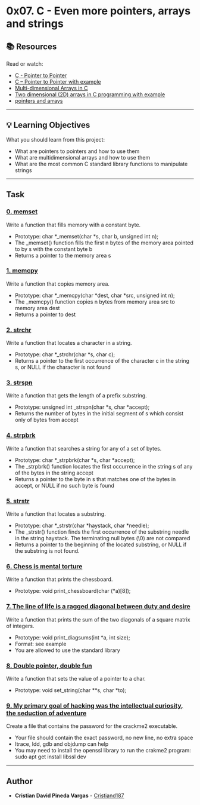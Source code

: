 # 0x07. C - Even more pointers, arrays and strings

## :books: Resources
Read or watch:
* [C - Pointer to Pointer](https://intranet.hbtn.io/rltoken/97ic1ots5Y44UW4c5HBtRQ)
* [C – Pointer to Pointer with example](https://intranet.hbtn.io/rltoken/SLQf1I04zyLrA0OYFgXzlg)
* [Multi-dimensional Arrays in C](https://intranet.hbtn.io/rltoken/OINOASSTk6-D9PqX2oZZYw)
* [Two dimensional (2D) arrays in C programming with example](https://intranet.hbtn.io/rltoken/czf9xxN9_8ISUNWTsLfBcw)
* [pointers and arrays](https://intranet.hbtn.io/rltoken/pvXJUy7BsqzZhdfEtR6zEw)

---
## :bulb: Learning Objectives
What you should learn from this project:

* What are pointers to pointers and how to use them
* What are multidimensional arrays and how to use them
* What are the most common C standard library functions to manipulate strings

---
## Task

### [0. memset](./0-memset.c)
Write a function that fills memory with a constant byte.
 * Prototype: char *_memset(char *s, char b, unsigned int n);
 * The _memset() function fills the first n bytes of the memory area pointed to by s with the constant byte b
 * Returns a pointer to the memory area s


### [1. memcpy](./1-memcpy.c)
Write a function that copies memory area.
 * Prototype: char *_memcpy(char *dest, char *src, unsigned int n);
 * The _memcpy()  function  copies n bytes from memory area src to memory area dest
 * Returns a pointer to dest


### [2. strchr](./2-strchr.c)
Write a function that locates a character in a string.
 * Prototype: char *_strchr(char *s, char c);
 * Returns a pointer to the first occurrence of the character c in the string s, or NULL if the character is not  found


### [3. strspn](./3-strspn.c)
Write a function that gets the length of a prefix substring.
 * Prototype: unsigned int _strspn(char *s, char *accept);
 * Returns the number of bytes in the initial segment of s which consist only of bytes from accept


### [4. strpbrk](./4-strpbrk.c)
Write a function that searches a string for any of a set of bytes.
 * Prototype: char *_strpbrk(char *s, char *accept);
 * The _strpbrk()  function locates the first occurrence in the string s of any of the bytes in the string accept
 * Returns a pointer to the byte in s that matches one of the bytes in accept,  or NULL if no such byte is found


### [5. strstr](./5-strstr.c)
Write a function that locates a substring.
 * Prototype: char *_strstr(char *haystack, char *needle);
 * The _strstr() function finds the first occurrence of the substring needle in the string haystack.  The terminating null bytes (\0) are not compared
 * Returns a pointer to the beginning of the located substring, or NULL if the substring is not found.


### [6. Chess is mental torture](./7-print_chessboard.c)
Write a function that prints the chessboard.
 * Prototype: void print_chessboard(char (*a)[8]);


### [7. The line of life is a ragged diagonal between duty and desire](./8-print_diagsums.c)
Write a function that prints the sum of the two diagonals of a square matrix of integers.
 * Prototype: void print_diagsums(int *a, int size);
 * Format: see example
 * You are allowed to use the standard library


### [8. Double pointer, double fun](./9-set_string.c)
Write a function that sets the value of a pointer to a char.
 * Prototype: void set_string(char **s, char *to);


### [9. My primary goal of hacking was the intellectual curiosity, the seduction of adventure](./101-crackme_password)
Create a file that contains the password for the crackme2  executable.
 * Your file should contain the exact password, no new line, no extra space
 * ltrace, ldd, gdb and objdump can help
 * You may need to install the openssl library to run the crakme2 program: sudo apt
get install libssl
dev 

---

## Author
* **Cristian David Pineda Vargas** - [Cristiand187](https://github.com/Cristiand187)